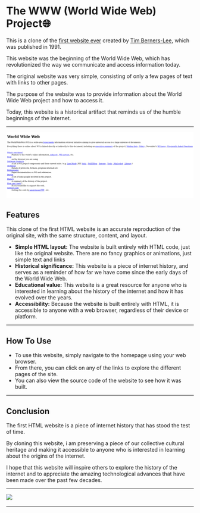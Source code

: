 # The WWW (World Wide Web) Project🌐

<p>This is a clone of the <a href="http://info.cern.ch/hypertext/WWW/TheProject.html">first website ever</a> created by <a href="https://en.wikipedia.org/wiki/Tim_Berners-Lee">Tim Berners-Lee</a>, which was published in 1991.</p>
<p>This website was the beginning of the World Wide Web, which has revolutionized the way we communicate and access information today.</p>
<p>The original website was very simple, consisting of only a few pages of text with links to other pages.</p>
<p>The purpose of the website was to provide information about the World Wide Web project and how to access it.</p>
<p>Today, this website is a historical artifact that reminds us of the humble beginnings of the internet.</p>
<hr>

<img src="https://github.com/Toby16/The-WWW-Project/blob/main/assets/original_webpage.png/" alt="The WWW Project webpage">

## Features
<p>This clone of the first HTML website is an accurate reproduction of the original site, with the same structure, content, and layout.</p>

* <strong>Simple HTML layout:</strong> The website is built entirely with HTML code, just like the original website. There are no fancy graphics or animations, just simple text and links
* <strong>Historical significance:</strong> This website is a piece of internet history, and serves as a reminder of how far we have come since the early days of the World Wide Web.
* <strong>Educational value:</strong> This website is a great resource for anyone who is interested in learning about the history of the internet and how it has evolved over the years.
* <strong>Accessibility:</strong> Because the website is built entirely with HTML, it is accessible to anyone with a web browser, regardless of their device or platform.
<hr>

## How To Use
* To use this website, simply navigate to the homepage using your web browser.
* From there, you can click on any of the links to explore the different pages of the site.
* You can also view the source code of the website to see how it was built.
<hr>

## Conclusion
<p>The first HTML website is a piece of internet history that has stood the test of time.</p>
<p>By cloning this website, i am preserving a piece of our collective cultural heritage and making it accessible to anyone who is interested in learning about the origins of the internet.</p>
<p>I hope that this website will inspire others to explore the history of the internet and to appreciate the amazing technological advances that have been made over the past few decades.</p>
<hr>
<img src="https://th.bing.com/th/id/R.0a739a1c445053259b7e99234fbc0c69?rik=RCkCRrcpn1bCRA&riu=http%3a%2f%2fwww.quotationof.com%2fimages%2ftim-berners-lees-quotes-5.jpg&ehk=56I4PcRVcBqS48PXGsDrqSu5GhWH82b%2bbQaYy4oRqbc%3d&risl=&pid=ImgRaw&r=0" width="1000">
<hr>
